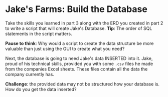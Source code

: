 # Jake's Farms: Build the Database

Take the skills you learned in part 3 along with the ERD you created in part 2 to write a script that will create Jake's Database.  **Tip**: The order of SQL statements in the script matters.  

**Pause to think**: Why would a script to create the data structure be more valuable than just using the GUI to create what you need?

Next, the database is going to need Jake's data INSERTED into it.  Jake, proud of his technical skills, provided you with some `.csv` files he made from the companies Excel sheets.  These files contain all the data the company currently has.  

**Challenge**: the provided data may not be structured how your database is.  How do you get the data inserted?